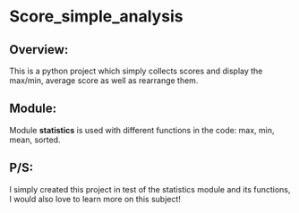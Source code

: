 # Score_simple_analysis
## Overview: 
This is a python project which simply collects scores and display the max/min, average score as well as rearrange them.
## Module:
Module **statistics** is used with different functions in the code: max, min, mean, sorted.
## P/S:
I simply created this project in test of the statistics module and its functions, I would also love to learn more on this subject!
